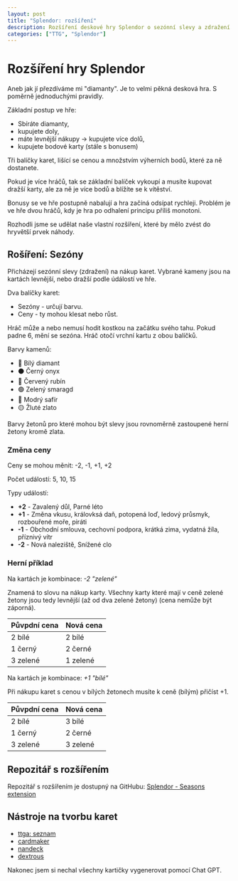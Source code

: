 ```yaml
---
layout: post
title: "Splendor: rozšíření"
description: Rozšíření deskové hry Splendor o sezónní slevy a zdražení
categories: ["TTG", "Splendor"]
---
```


# Rozšíření hry Splendor

Aneb jak jí přezdíváme mi "diamanty". Je to velmi pěkná desková hra. S poměrně jednoduchými pravidly. 

Základní postup ve hře:
- Sbíráte diamanty, 
- kupujete doly, 
- máte levnější nákupy -> kupujete více dolů, 
- kupujete bodové karty (stále s bonusem)

Tři balíčky karet, lišící se cenou a množstvím výherních bodů, které za ně dostanete.

Pokud je více hráčů, tak se základní balíček vykoupí a musíte kupovat dražší karty, ale za ně je více bodů a blížíte se k vítěství. 

Bonusy se ve hře postupně nabalují a hra začíná odsípat rychleji. Problém je ve hře dvou hráčů, kdy je hra po odhalení principu příliš monotoni. 

Rozhodli jsme se udělat naše vlastní rozšíření, které by mělo zvést do hryvětší prvek náhody. 

## Rošíření: Sezóny

Přicházejí sezónní slevy (zdražení) na nákup karet. 
Vybrané kameny jsou na kartách levnější, nebo dražší podle údálostí ve hře.

Dva balíčky karet:
- Sezóny - určují barvu. 
- Ceny - ty mohou klesat nebo růst.

Hráč může a nebo nemusí hodit kostkou na začátku svého tahu. Pokud padne 6, mění se sezóna. Hráč otočí vrchní kartu z obou balíčků.

Barvy kamenů:
- 💎 Bílý diamant
- ⚫ Černý onyx
- 🔴 Červený rubín
- 🟢 Zelený smaragd
- 🔵 Modrý safír
- 🟡 Žluté zlato

Barvy žetonů pro které mohou být slevy jsou rovnoměrně zastoupené herní žetony kromě zlata.

### Změna ceny
Ceny se mohou měnit: -2, -1, +1, +2

Počet událostí: 5, 10, 15

Typy událostí:
- **+2** - Zavalený důl, Parné léto 
- **+1** - Změna vkusu, královksá daň, potopená loď, ledový průsmyk, rozbouřené moře, piráti
- **-1** - Obchodní smlouva, cechovní podpora, krátká zima, vydatná žíla, příznivý vítr
- **-2** - Nová naleziště, Snížené clo

### Herní příklad
Na kartách je kombinace:
*-2 "zelené"*

Znamená to slovu na nákup karty. Všechny karty které mají v ceně zelené žetony jsou tedy levnější (až od dva zelené žetony) (cena nemůže být záporná).

| Půvpdní cena | Nová cena |
|--------------|-----------|
| 2 bílé       | 2 bílé    |
| 1 černý      | 2 černé   |
| 3 zelené     | 1 zelené  |

Na kartách je kombinace:
*+1 "bílé"*

Při nákupu karet s cenou v bílých žetonech musíte k ceně (bílým) přičíst +1.

| Půvpdní cena | Nová cena |
|--------------|-----------|
| 2 bílé       | 3 bílé    |
| 1 černý      | 2 černé   |
| 3 zelené     | 3 zelené  |

## Repozitář s rozšířením

Repozitář s rozšířením je dostupný na GitHubu: [Splendor - Seasons extension](https://github.com/elPytel/Splendor-rozsireni_Sezony)

## Nástroje na tvorbu karet

- [ttga: seznam](https://www.ttgda.org/software-tools)
- [cardmaker](https://github.com/nhmkdev/cardmaker)
- [nandeck](https://nandeck.com/)
- [dextrous](https://www.dextrous.com.au/)

Nakonec jsem si nechal všechny kartičky vygenerovat pomocí Chat GPT.